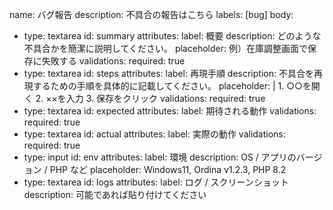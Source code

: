 name: バグ報告
description: 不具合の報告はこちら
labels: [bug]
body:
  - type: textarea
    id: summary
    attributes:
      label: 概要
      description: どのような不具合かを簡潔に説明してください。
      placeholder: 例）在庫調整画面で保存に失敗する
    validations:
      required: true
  - type: textarea
    id: steps
    attributes:
      label: 再現手順
      description: 不具合を再現するための手順を具体的に記載してください。
      placeholder: |
        1. ○○を開く
        2. ××を入力
        3. 保存をクリック
    validations:
      required: true
  - type: textarea
    id: expected
    attributes:
      label: 期待される動作
    validations:
      required: true
  - type: textarea
    id: actual
    attributes:
      label: 実際の動作
    validations:
      required: true
  - type: input
    id: env
    attributes:
      label: 環境
      description: OS / アプリのバージョン / PHP など
      placeholder: Windows11, Ordina v1.2.3, PHP 8.2
  - type: textarea
    id: logs
    attributes:
      label: ログ / スクリーンショット
      description: 可能であれば貼り付けてください

